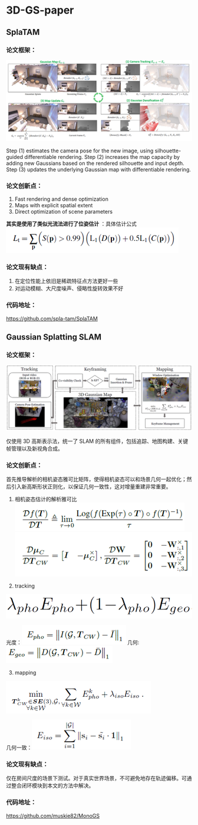 # 3D-GS-paper

## SplaTAM

### 论文框架：

![alt text](splaTAM.png)

Step (1) estimates the camera pose for the new image, using silhouette-guided differentiable rendering.
Step (2) increases the map capacity by adding new Gaussians based on the rendered silhouette and input depth. 
Step (3) updates the underlying Gaussian map with differentiable rendering.

### 论文创新点：

1. Fast rendering and dense optimization
2. Maps with explicit spatial extent
3. Direct optimization of scene parameters

**其实是使用了类似光流法进行了位姿估计** ：具体估计公式 ![alt text](eq-1.png)


### 论文现有缺点：

1. 在定位性能上依旧是稀疏特征点方法更好一些
2. 对运动模糊、大尺度噪声、侵略性旋转效果不好


### 代码地址：
https://github.com/spla-tam/SplaTAM

## Gaussian Splatting SLAM

### 论文框架：

![alt text](GS-SLAM.png)

仅使用 3D 高斯表示法，统一了 SLAM 的所有组件，包括追踪、地图构建、关键帧管理以及新视角合成。

### 论文创新点：

首先推导解析的相机姿态雅可比矩阵，使得相机姿态可以和场景几何一起优化；然后引入新高斯形状正则化，以保证几何一致性，这对增量重建非常重要。

1. 相机姿态估计的解析雅可比
![alt text](eq-gsslam-1.png)
![alt text](eq-gsslam-2.png)

2. tracking

![alt text](track-gs.png)

光度：![alt text](track-1.png)
几何:![alt text](track-2.png)

3. mapping

![alt text](map-gs.png)

几何一致：![alt text](map-1.png)


### 论文现有缺点：

仅在房间尺度的场景下测试。对于真实世界场景，不可避免地存在轨迹偏移。可通过整合闭环模块到本文的方法中解决。

### 代码地址：

https://github.com/muskie82/MonoGS
